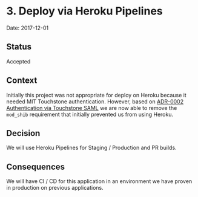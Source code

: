 # 3. Deploy via Heroku Pipelines

Date: 2017-12-01

## Status

Accepted

## Context

Initially this project was not appropriate for deploy on Heroku because it
needed MIT Touchstone authentication. However, based on
[ADR-0002 Authentication via Touchstone SAML](0002-authentication-via-touchstone-saml.md)
we are now able to remove the `mod_shib` requirement that initially prevented
us from using Heroku.

## Decision

We will use Heroku Pipelines for Staging / Production and PR builds.

## Consequences

We will have CI / CD for this application in an environment we have proven in
production on previous applications.
